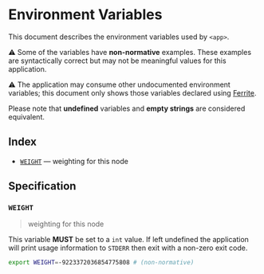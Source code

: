 # Environment Variables

This document describes the environment variables used by `<app>`.

⚠️ Some of the variables have **non-normative** examples. These examples are
syntactically correct but may not be meaningful values for this application.

⚠️ The application may consume other undocumented environment variables; this
document only shows those variables declared using [Ferrite].

Please note that **undefined** variables and **empty strings** are considered
equivalent.

## Index

- [`WEIGHT`](#WEIGHT) — weighting for this node

## Specification

### `WEIGHT`

> weighting for this node

This variable **MUST** be set to a `int` value.
If left undefined the application will print usage information to `STDERR` then
exit with a non-zero exit code.

```bash
export WEIGHT=-9223372036854775808 # (non-normative)
```

<!-- references -->

[ferrite]: https://github.com/dogmatiq/ferrite
